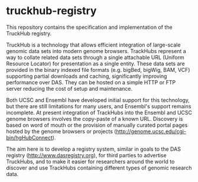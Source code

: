 truckhub-registry
=================

This repository contains the specification and implementation of the TruckHub registry.

TruckHub is a technology that allows efficient integration of large-scale genomic data sets into modern genome browsers. TrackHubs represent a way to collate related data sets through a single attachable URL (Uniform Resource Locator) for presentation as a single entity. These data sets are provided in the binary indexed file formats (e.g. bigBed, bigWig, BAM, VCF) supporting partial downloads and caching, significantly improving performance over DAS. They can be hosted on a
simple HTTP or FTP server reducing the cost of setup and maintenance.

Both UCSC and Ensembl have developed initial support for this technology, but there are still limitations for many users, and Ensembl's support remains incomplete. At present integration of TrackHubs into the Ensembl and UCSC genome browsers involves the copy-paste of a known URL. Discovery is based on word of mouth or the provision of manually curated portal pages hosted by the genome browsers or projects (http://genome.ucsc.edu/cgi-bin/hgHubConnect).

The aim here is to develop a registry system, similar in goals to the DAS registry (http://www.dasregistry.org), for third parties to advertise TruckHubs, and to make it easier for researchers around the world to discover and use TrackHubs containing different types of genomic research data.
